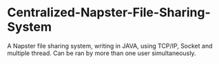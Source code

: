 Centralized-Napster-File-Sharing-System
=======================================
A Napster file sharing system, writing in JAVA, using TCP/IP, Socket and multiple thread.
Can be ran by more than one user simultaneously. 
